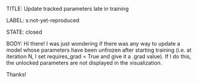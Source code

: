 TITLE:
Update tracked parameters late in training

LABEL:
s:not-yet-reproduced

STATE:
closed

BODY:
Hi there! I was just wondering if there was any way to update a model whose parameters have been unfrozen after starting training (i.e. at iteration N, I set requires_grad = True and give it a .grad value). If I do this, the unlocked parameters are not displayed in the visualization.

Thanks!

